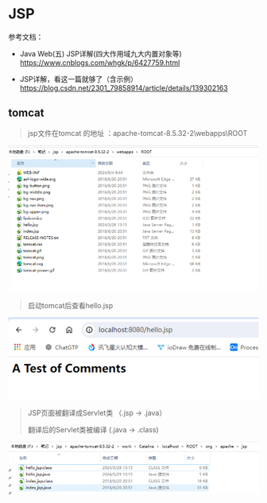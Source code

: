 # JSP

参考文档：

* Java Web(五) JSP详解(四大作用域九大内置对象等)  https://www.cnblogs.com/whgk/p/6427759.html

* JSP详解，看这一篇就够了（含示例） https://blog.csdn.net/2301_79858914/article/details/139302163



## tomcat

> jsp文件在tomcat 的地址 ：apache-tomcat-8.5.32-2\webapps\ROOT

![image-20240904095722946](README.assets/image-20240904095722946.png)

> 启动tomcat后查看hello.jsp

![image-20240904095811438](README.assets/image-20240904095811438.png)

> JSP页面被翻译成Servlet类 （.jsp  -> .java）
>
> 翻译后的Servlet类被编译 	(.java -> .class)

![image-20240904100241096](README.assets/image-20240904100241096.png)























